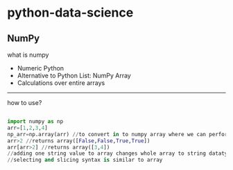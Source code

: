 # python-data-science

## NumPy
what is numpy
- Numeric Python
- Alternative to Python List: NumPy Array 
- Calculations over entire arrays 

---
how to use?

```python

import numpy as np 
arr=[1,2,3,4]
np_arr=np.array(arr) //to convert in to numpy array where we can perform calculations over entire array
arr>2 //returns array([False,False,True,True])
arr[arr>2] //returns array([3,4])
//adding one string value to array changes whole array to string datatype 
//selecting and slicing syntax is similar to array 

```